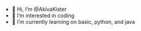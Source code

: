 - 👋 Hi, I’m @AkivaKister
- 👀 I’m interested in coding
- 🌱 I’m currently learning on basic, python, and java
